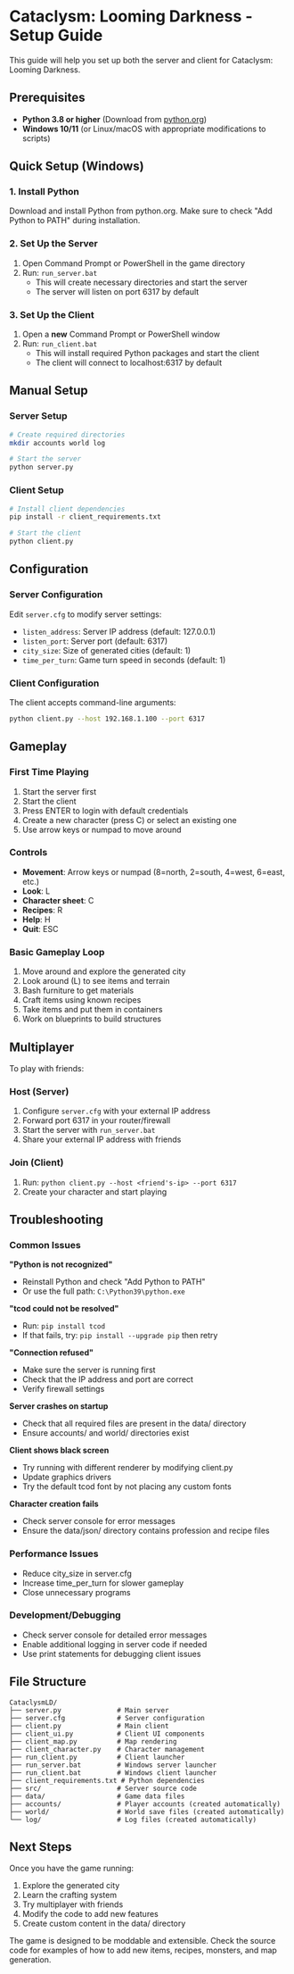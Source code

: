 # Cataclysm: Looming Darkness - Setup Guide

This guide will help you set up both the server and client for Cataclysm: Looming Darkness.

## Prerequisites

- **Python 3.8 or higher** (Download from [python.org](https://python.org))
- **Windows 10/11** (or Linux/macOS with appropriate modifications to scripts)

## Quick Setup (Windows)

### 1. Install Python
Download and install Python from python.org. Make sure to check "Add Python to PATH" during installation.

### 2. Set Up the Server
1. Open Command Prompt or PowerShell in the game directory
2. Run: `run_server.bat`
   - This will create necessary directories and start the server
   - The server will listen on port 6317 by default

### 3. Set Up the Client
1. Open a **new** Command Prompt or PowerShell window
2. Run: `run_client.bat`
   - This will install required Python packages and start the client
   - The client will connect to localhost:6317 by default

## Manual Setup

### Server Setup
```bash
# Create required directories
mkdir accounts world log

# Start the server
python server.py
```

### Client Setup
```bash
# Install client dependencies
pip install -r client_requirements.txt

# Start the client
python client.py
```

## Configuration

### Server Configuration
Edit `server.cfg` to modify server settings:
- `listen_address`: Server IP address (default: 127.0.0.1)
- `listen_port`: Server port (default: 6317)
- `city_size`: Size of generated cities (default: 1)
- `time_per_turn`: Game turn speed in seconds (default: 1)

### Client Configuration
The client accepts command-line arguments:
```bash
python client.py --host 192.168.1.100 --port 6317
```

## Gameplay

### First Time Playing
1. Start the server first
2. Start the client
3. Press ENTER to login with default credentials
4. Create a new character (press C) or select an existing one
5. Use arrow keys or numpad to move around

### Controls
- **Movement**: Arrow keys or numpad (8=north, 2=south, 4=west, 6=east, etc.)
- **Look**: L
- **Character sheet**: C
- **Recipes**: R
- **Help**: H
- **Quit**: ESC

### Basic Gameplay Loop
1. Move around and explore the generated city
2. Look around (L) to see items and terrain
3. Bash furniture to get materials
4. Craft items using known recipes
5. Take items and put them in containers
6. Work on blueprints to build structures

## Multiplayer

To play with friends:

### Host (Server)
1. Configure `server.cfg` with your external IP address
2. Forward port 6317 in your router/firewall
3. Start the server with `run_server.bat`
4. Share your external IP address with friends

### Join (Client)
1. Run: `python client.py --host <friend's-ip> --port 6317`
2. Create your character and start playing

## Troubleshooting

### Common Issues

**"Python is not recognized"**
- Reinstall Python and check "Add Python to PATH"
- Or use the full path: `C:\Python39\python.exe`

**"tcod could not be resolved"**
- Run: `pip install tcod`
- If that fails, try: `pip install --upgrade pip` then retry

**"Connection refused"**
- Make sure the server is running first
- Check that the IP address and port are correct
- Verify firewall settings

**Server crashes on startup**
- Check that all required files are present in the data/ directory
- Ensure accounts/ and world/ directories exist

**Client shows black screen**
- Try running with different renderer by modifying client.py
- Update graphics drivers
- Try the default tcod font by not placing any custom fonts

**Character creation fails**
- Check server console for error messages
- Ensure the data/json/ directory contains profession and recipe files

### Performance Issues
- Reduce city_size in server.cfg
- Increase time_per_turn for slower gameplay
- Close unnecessary programs

### Development/Debugging
- Check server console for detailed error messages
- Enable additional logging in server code if needed
- Use print statements for debugging client issues

## File Structure

```
CataclysmLD/
├── server.py              # Main server
├── server.cfg             # Server configuration
├── client.py              # Main client
├── client_ui.py           # Client UI components
├── client_map.py          # Map rendering
├── client_character.py    # Character management
├── run_client.py          # Client launcher
├── run_server.bat         # Windows server launcher
├── run_client.bat         # Windows client launcher
├── client_requirements.txt # Python dependencies
├── src/                   # Server source code
├── data/                  # Game data files
├── accounts/              # Player accounts (created automatically)
├── world/                 # World save files (created automatically)
└── log/                   # Log files (created automatically)
```

## Next Steps

Once you have the game running:
1. Explore the generated city
2. Learn the crafting system
3. Try multiplayer with friends
4. Modify the code to add new features
5. Create custom content in the data/ directory

The game is designed to be moddable and extensible. Check the source code for examples of how to add new items, recipes, monsters, and map generation.
